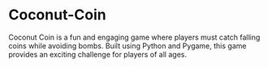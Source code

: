 # Coconut-Coin
Coconut Coin is a fun and engaging game where players must catch falling coins while avoiding bombs. Built using Python and Pygame, this game provides an exciting challenge for players of all ages.
